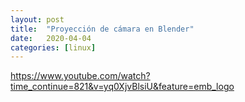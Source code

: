 ```yaml
---
layout: post
title:  "Proyección de cámara en Blender"
date:   2020-04-04
categories: [linux]
---
```

https://www.youtube.com/watch?time_continue=821&v=yq0XjvBlsiU&feature=emb_logo

